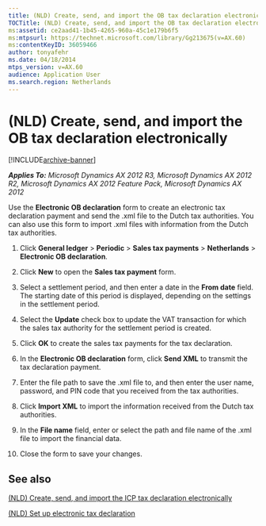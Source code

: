 ```yaml
---
title: (NLD) Create, send, and import the OB tax declaration electronically
TOCTitle: (NLD) Create, send, and import the OB tax declaration electronically
ms:assetid: ce2aad41-1b45-4265-960a-45c1e179b6f5
ms:mtpsurl: https://technet.microsoft.com/library/Gg213675(v=AX.60)
ms:contentKeyID: 36059466
author: tonyafehr
ms.date: 04/18/2014
mtps_version: v=AX.60
audience: Application User
ms.search.region: Netherlands
---
```


# (NLD) Create, send, and import the OB tax declaration electronically 


[!INCLUDE[archive-banner](includes/archive-banner.md)]


_**Applies To:** Microsoft Dynamics AX 2012 R3, Microsoft Dynamics AX 2012 R2, Microsoft Dynamics AX 2012 Feature Pack, Microsoft Dynamics AX 2012_

Use the **Electronic OB declaration** form to create an electronic tax declaration payment and send the .xml file to the Dutch tax authorities. You can also use this form to import .xml files with information from the Dutch tax authorities.

1.  Click **General ledger** \> **Periodic** \> **Sales tax payments** \> **Netherlands** \> **Electronic OB declaration**.

2.  Click **New** to open the **Sales tax payment** form.

3.  Select a settlement period, and then enter a date in the **From date** field. The starting date of this period is displayed, depending on the settings in the settlement period.

4.  Select the **Update** check box to update the VAT transaction for which the sales tax authority for the settlement period is created.

5.  Click **OK** to create the sales tax payments for the tax declaration.

6.  In the **Electronic OB declaration** form, click **Send XML** to transmit the tax declaration payment.

7.  Enter the file path to save the .xml file to, and then enter the user name, password, and PIN code that you received from the tax authorities.

8.  Click **Import XML** to import the information received from the Dutch tax authorities.

9.  In the **File name** field, enter or select the path and file name of the .xml file to import the financial data.

10. Close the form to save your changes.

## See also

[(NLD) Create, send, and import the ICP tax declaration electronically](nld-create-send-and-import-the-icp-tax-declaration-electronically.md)

[(NLD) Set up electronic tax declaration](nld-set-up-electronic-tax-declaration.md)

  


